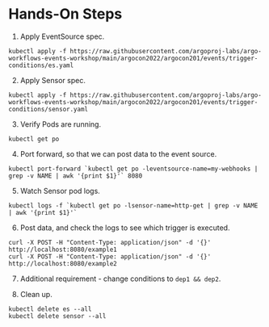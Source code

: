 # Hands-On Steps

1. Apply EventSource spec.

```shell
kubectl apply -f https://raw.githubusercontent.com/argoproj-labs/argo-workflows-events-workshop/main/argocon2022/argocon201/events/trigger-conditions/es.yaml
```

2. Apply Sensor spec.

```shell
kubectl apply -f https://raw.githubusercontent.com/argoproj-labs/argo-workflows-events-workshop/main/argocon2022/argocon201/events/trigger-conditions/sensor.yaml
```

3. Verify Pods are running.

```shell
kubectl get po
```

4. Port forward, so that we can post data to the event source.

```shell
kubectl port-forward `kubectl get po -leventsource-name=my-webhooks | grep -v NAME | awk '{print $1}'` 8080
````

5. Watch Sensor pod logs.

```shell
kubectl logs -f `kubectl get po -lsensor-name=http-get | grep -v NAME | awk '{print $1}'`
```

6. Post data, and check the logs to see which trigger is executed.

```shell
curl -X POST -H "Content-Type: application/json" -d '{}' http://localhost:8080/example1
curl -X POST -H "Content-Type: application/json" -d '{}' http://localhost:8080/example2
```

7. Additional requirement - change conditions to `dep1 && dep2`.

8. Clean up.

```shell
kubectl delete es --all
kubectl delete sensor --all
```